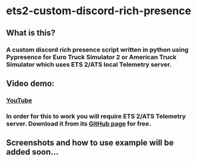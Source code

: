 # ets2-custom-discord-rich-presence

## What is this?
### A custom discord rich presence script written in python using Pypresence for Euro Truck Simulator 2 or American Truck Simulator which uses ETS 2/ATS local Telemetry server.

## Video demo:
### [YouTube](https://youtu.be/1Ry98PoRlcI)

### In order for this to work you will require ETS 2/ATS Telemetry server. Download it from its [GitHub page](https://github.com/Funbit/ets2-telemetry-server) for free.

## Screenshots and how to use example will be added soon...
